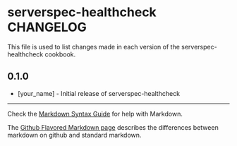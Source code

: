 # serverspec-healthcheck CHANGELOG

This file is used to list changes made in each version of the serverspec-healthcheck cookbook.

## 0.1.0
- [your_name] - Initial release of serverspec-healthcheck

- - -
Check the [Markdown Syntax Guide](http://daringfireball.net/projects/markdown/syntax) for help with Markdown.

The [Github Flavored Markdown page](http://github.github.com/github-flavored-markdown/) describes the differences between markdown on github and standard markdown.
